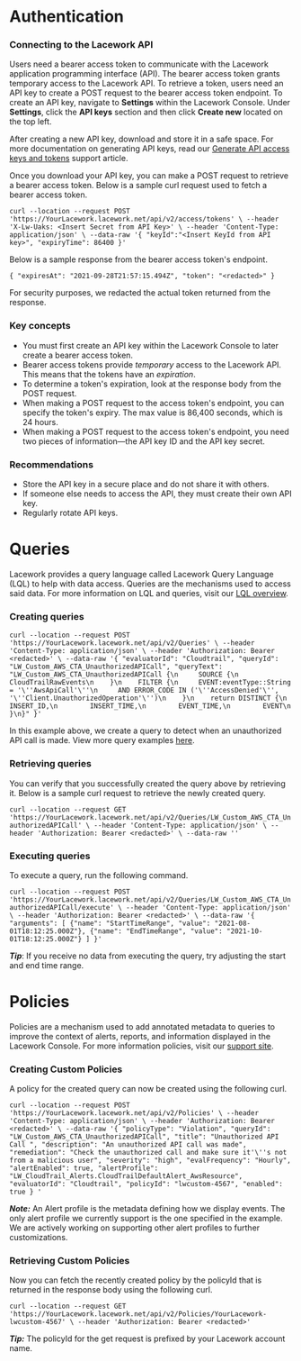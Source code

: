 # Authentication

### Connecting to the Lacework API

Users need a bearer access token to communicate with the Lacework application programming interface (API). The bearer access token grants temporary access to the Lacework API. To retrieve a token, users need an API key to create a POST request to the bearer access token endpoint. To create an API key,
navigate to **Settings** within the Lacework Console. Under **Settings**, click the **API keys** section and then click **Create
new** located on the top left. 

After creating a new API key, download and store it in a safe space. For more documentation
on generating API keys, read our [Generate API access keys and tokens](https://support.lacework.com/hc/en-us//articles/360011403853) support article.

Once you download your API key, you can make a POST request to retrieve a bearer access token.
Below is a sample curl request used to fetch a bearer access token.

`curl --location --request POST 'https://YourLacework.lacework.net/api/v2/access/tokens' \
--header 'X-Lw-Uaks: <Insert Secret from API Key>' \
--header 'Content-Type: application/json' \
--data-raw '{
"keyId":"<Insert KeyId from API key>",
"expiryTime": 86400
}'`

Below is a sample response from the bearer access token's endpoint.

`{
"expiresAt": "2021-09-28T21:57:15.494Z",
"token": "<redacted>"
}`

For security purposes, we redacted the actual token returned from the response.

### Key concepts

* You must first create an API key within the Lacework Console to later create a bearer access token.
* Bearer access tokens provide *temporary* access to the Lacework API. This means that the tokens have an *expiration*.
* To determine a token's expiration, look at the response body from the POST request.
* When making a POST request to the access token's endpoint, you can specify the token's expiry. The max value is 86,400 seconds, which is 24 hours.
* When making a POST request to the access token's endpoint, you need two pieces of information&mdash;the API key ID and the API key secret.


### Recommendations
* Store the API key in a secure place and do not share it with others.
* If someone else needs to access the API, they must create their own API key.
* Regularly rotate API keys.

# Queries

Lacework provides a query language called Lacework Query Language (LQL) to help with data access. Queries are the
mechanisms used to access said data. For more information on LQL and queries, visit our
[LQL overview](https://support.lacework.com/hc/en-us/articles/4402301824403-LQL-Overview).

### Creating queries

`curl --location --request POST 'https://YourLacework.lacework.net/api/v2/Queries' \
--header 'Content-Type: application/json' \
--header 'Authorization: Bearer <redacted>' \
--data-raw '{
"evaluatorId": "Cloudtrail",
"queryId": "LW_Custom_AWS_CTA_UnauthorizedAPICall",
"queryText": "LW_Custom_AWS_CTA_UnauthorizedAPICall {\n     SOURCE {\n        CloudTrailRawEvents\n    }\n    FILTER {\n     EVENT:eventType::String = '\''AwsApiCall'\''\n     AND ERROR_CODE IN ('\''AccessDenied'\'', '\''Client.UnauthorizedOperation'\'')\n    }\n    return DISTINCT {\n        INSERT_ID,\n        INSERT_TIME,\n        EVENT_TIME,\n        EVENT\n    }\n}"
}'`

In this example above, we create a query to detect when an unauthorized API call is made. View more query examples [here](https://support.lacework.com/hc/en-us/articles/1500006140722-Example-LQL-Queries-and-Policies).

### Retrieving queries

You can verify that you successfully created the query above by retrieving it. Below is a sample curl request
to retrieve the newly created query.

`curl --location --request GET 'https://YourLacework.lacework.net/api/v2/Queries/LW_Custom_AWS_CTA_UnauthorizedAPICall' \
--header 'Content-Type: application/json' \
--header 'Authorization: Bearer <redacted>' \
--data-raw ''`

### Executing queries

To execute a query, run the following command.

`curl --location --request POST 'https://YourLacework.lacework.net/api/v2/Queries/LW_Custom_AWS_CTA_UnauthorizedAPICall/execute' \
--header 'Content-Type: application/json' \
--header 'Authorization: Bearer <redacted>' \
--data-raw '{ "arguments": [
{"name": "StartTimeRange", "value": "2021-08-01T18:12:25.000Z"},
{"name": "EndTimeRange", "value": "2021-10-01T18:12:25.000Z"}
]
}'`

***Tip***: If you receive no data from executing the query, try adjusting the start and end time range.

# Policies

Policies are a mechanism used to add annotated metadata to queries to improve the context of alerts, reports,
and information displayed in the Lacework Console. For more information policies, visit our
[support site](https://support.lacework.com/hc/en-us/articles/360061720914-Create-Queries-and-Custom-Policies-Using-LQL).

### Creating Custom Policies

A policy for the created query can now be created using the following curl.

`curl --location --request POST 'https://YourLacework.lacework.net/api/v2/Policies' \
--header 'Content-Type: application/json' \
--header 'Authorization: Bearer <redacted>' \
--data-raw '{
"policyType": "Violation",
"queryId": "LW_Custom_AWS_CTA_UnauthorizedAPICall",
"title": "Unauthorized API Call ",
"description": "An unauthorized API call was made",
"remediation": "Check the unauthorized call and make sure it'\''s not from a malicious user",
"severity": "high",
"evalFrequency": "Hourly",
"alertEnabled": true,
"alertProfile": "LW_CloudTrail_Alerts.CloudTrailDefaultAlert_AwsResource",
"evaluatorId": "Cloudtrail",
"policyId": "lwcustom-4567",
"enabled": true
}
'`

***Note:*** An Alert profile is the metadata defining how we display events. The only alert profile we currently support is
the one specified in the example. We are actively working on supporting other alert profiles to further customizations.

### Retrieving Custom Policies

Now you can fetch the recently created policy by the policyId that is returned in the response body using the following curl.

`curl --location --request GET 'https://YourLacework.lacework.net/api/v2/Policies/YourLacework-lwcustom-4567' \
--header 'Authorization: Bearer <redacted>'`

***Tip:*** The policyId for the get request is prefixed by your Lacework account name.

